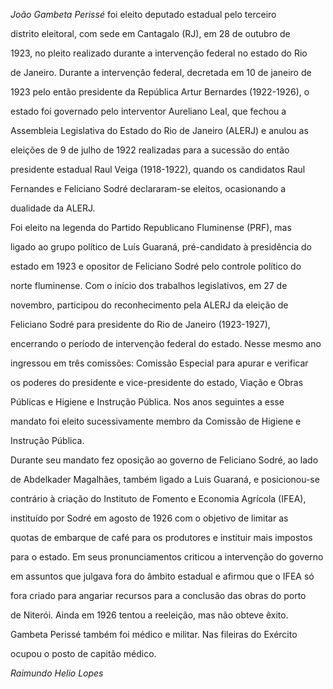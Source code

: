 

*João Gambeta Perissé* foi eleito deputado estadual pelo terceiro

distrito eleitoral, com sede em Cantagalo (RJ), em 28 de outubro de

1923, no pleito realizado durante a intervenção federal no estado do Rio

de Janeiro. Durante a intervenção federal, decretada em 10 de janeiro de

1923 pelo então presidente da República Artur Bernardes (1922-1926), o

estado foi governado pelo interventor Aureliano Leal, que fechou a

Assembleia Legislativa do Estado do Rio de Janeiro (ALERJ) e anulou as

eleições de 9 de julho de 1922 realizadas para a sucessão do então

presidente estadual Raul Veiga (1918-1922), quando os candidatos Raul

Fernandes e Feliciano Sodré declararam-se eleitos, ocasionando a

dualidade da ALERJ.



Foi eleito na legenda do Partido Republicano Fluminense (PRF), mas

ligado ao grupo político de Luís Guaraná, pré-candidato à presidência do

estado em 1923 e opositor de Feliciano Sodré pelo controle político do

norte fluminense. Com o início dos trabalhos legislativos, em 27 de

novembro, participou do reconhecimento pela ALERJ da eleição de

Feliciano Sodré para presidente do Rio de Janeiro (1923-1927),

encerrando o período de intervenção federal do estado. Nesse mesmo ano

ingressou em três comissões: Comissão Especial para apurar e verificar

os poderes do presidente e vice-presidente do estado, Viação e Obras

Públicas e Higiene e Instrução Pública. Nos anos seguintes a esse

mandato foi eleito sucessivamente membro da Comissão de Higiene e

Instrução Pública.



Durante seu mandato fez oposição ao governo de Feliciano Sodré, ao lado

de Abdelkader Magalhães, também ligado a Luis Guaraná, e posicionou-se

contrário à criação do Instituto de Fomento e Economia Agrícola (IFEA),

instituído por Sodré em agosto de 1926 com o objetivo de limitar as

quotas de embarque de café para os produtores e instituir mais impostos

para o estado. Em seus pronunciamentos criticou a intervenção do governo

em assuntos que julgava fora do âmbito estadual e afirmou que o IFEA só

fora criado para angariar recursos para a conclusão das obras do porto

de Niterói. Ainda em 1926 tentou a reeleição, mas não obteve êxito.



Gambeta Perissé também foi médico e militar. Nas fileiras do Exército

ocupou o posto de capitão médico.



*Raimundo Helio Lopes*



